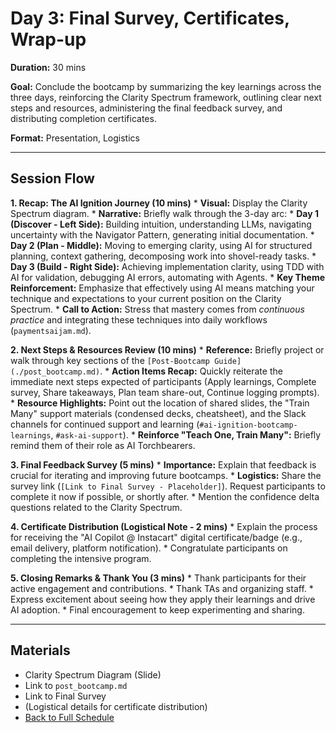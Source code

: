 # Day 3: Final Survey, Certificates, Wrap-up

**Duration:** 30 mins

**Goal:** Conclude the bootcamp by summarizing the key learnings across the three days, reinforcing the Clarity Spectrum framework, outlining clear next steps and resources, administering the final feedback survey, and distributing completion certificates.

**Format:** Presentation, Logistics

---

## Session Flow

**1. Recap: The AI Ignition Journey (10 mins)**
    *   **Visual:** Display the Clarity Spectrum diagram.
    *   **Narrative:** Briefly walk through the 3-day arc:
        *   **Day 1 (Discover - Left Side):** Building intuition, understanding LLMs, navigating uncertainty with the Navigator Pattern, generating initial documentation.
        *   **Day 2 (Plan - Middle):** Moving to emerging clarity, using AI for structured planning, context gathering, decomposing work into shovel-ready tasks.
        *   **Day 3 (Build - Right Side):** Achieving implementation clarity, using TDD with AI for validation, debugging AI errors, automating with Agents.
    *   **Key Theme Reinforcement:** Emphasize that effectively using AI means matching your technique and expectations to your current position on the Clarity Spectrum.
    *   **Call to Action:** Stress that mastery comes from *continuous practice* and integrating these techniques into daily workflows (`paymentsaijam.md`).

**2. Next Steps & Resources Review (10 mins)**
    *   **Reference:** Briefly project or walk through key sections of the `[Post-Bootcamp Guide](./post_bootcamp.md)`.
    *   **Action Items Recap:** Quickly reiterate the immediate next steps expected of participants (Apply learnings, Complete survey, Share takeaways, Plan team share-out, Continue logging prompts).
    *   **Resource Highlights:** Point out the location of shared slides, the "Train Many" support materials (condensed decks, cheatsheet), and the Slack channels for continued support and learning (`#ai-ignition-bootcamp-learnings`, `#ask-ai-support`).
    *   **Reinforce "Teach One, Train Many":** Briefly remind them of their role as AI Torchbearers.

**3. Final Feedback Survey (5 mins)**
    *   **Importance:** Explain that feedback is crucial for iterating and improving future bootcamps.
    *   **Logistics:** Share the survey link (`[Link to Final Survey - Placeholder]`). Request participants to complete it now if possible, or shortly after.
    *   Mention the confidence delta questions related to the Clarity Spectrum.

**4. Certificate Distribution (Logistical Note - 2 mins)**
    *   Explain the process for receiving the "AI Copilot @ Instacart" digital certificate/badge (e.g., email delivery, platform notification).
    *   Congratulate participants on completing the intensive program.

**5. Closing Remarks & Thank You (3 mins)**
    *   Thank participants for their active engagement and contributions.
    *   Thank TAs and organizing staff.
    *   Express excitement about seeing how they apply their learnings and drive AI adoption.
    *   Final encouragement to keep experimenting and sharing.

---

## Materials
*   Clarity Spectrum Diagram (Slide)
*   Link to `post_bootcamp.md`
*   Link to Final Survey
*   (Logistical details for certificate distribution)
*   [Back to Full Schedule](../schedule.md) 